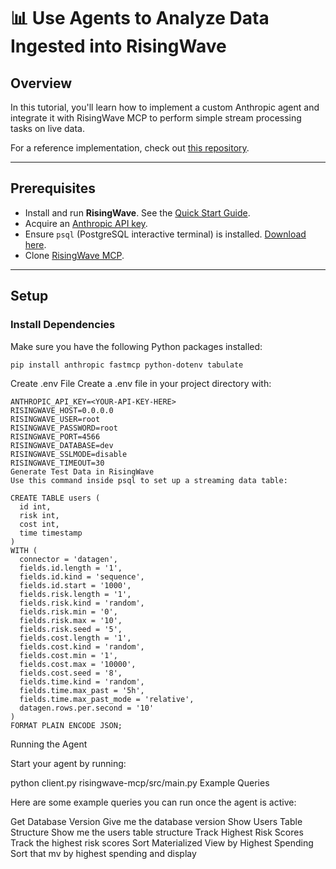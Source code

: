 # 📊 Use Agents to Analyze Data Ingested into RisingWave

## Overview

In this tutorial, you'll learn how to implement a custom Anthropic agent and integrate it with RisingWave MCP to perform simple stream processing tasks on live data.

For a reference implementation, check out [this repository](https://github.com/risingwavelabs/awesome-stream-processing/).

---

## Prerequisites

- Install and run **RisingWave**. See the [Quick Start Guide](https://docs.risingwave.com/get-started/quickstart/).
- Acquire an [Anthropic API key](https://console.anthropic.com/settings/keys).
- Ensure `psql` (PostgreSQL interactive terminal) is installed. [Download here](https://www.postgresql.org/download/).
- Clone [RisingWave MCP](https://github.com/risingwavelabs/risingwave-mcp.git).

---

## Setup

### Install Dependencies  
Make sure you have the following Python packages installed:
```bash
pip install anthropic fastmcp python-dotenv tabulate
```
Create .env File
Create a .env file in your project directory with:
```env
ANTHROPIC_API_KEY=<YOUR-API-KEY-HERE>
RISINGWAVE_HOST=0.0.0.0
RISINGWAVE_USER=root
RISINGWAVE_PASSWORD=root
RISINGWAVE_PORT=4566
RISINGWAVE_DATABASE=dev
RISINGWAVE_SSLMODE=disable
RISINGWAVE_TIMEOUT=30
Generate Test Data in RisingWave
Use this command inside psql to set up a streaming data table:
```
```psql
CREATE TABLE users (
  id int,
  risk int,
  cost int,
  time timestamp
)
WITH (
  connector = 'datagen',
  fields.id.length = '1',
  fields.id.kind = 'sequence',
  fields.id.start = '1000',
  fields.risk.length = '1',
  fields.risk.kind = 'random',
  fields.risk.min = '0',
  fields.risk.max = '10',
  fields.risk.seed = '5',
  fields.cost.length = '1',
  fields.cost.kind = 'random',
  fields.cost.min = '1',
  fields.cost.max = '10000',
  fields.cost.seed = '8',
  fields.time.kind = 'random',
  fields.time.max_past = '5h',
  fields.time.max_past_mode = 'relative',
  datagen.rows.per.second = '10'
)
FORMAT PLAIN ENCODE JSON;
```
Running the Agent

Start your agent by running:

python client.py risingwave-mcp/src/main.py
Example Queries

Here are some example queries you can run once the agent is active:

Get Database Version
Give me the database version
Show Users Table Structure
Show me the users table structure
Track Highest Risk Scores
Track the highest risk scores
Sort Materialized View by Highest Spending
Sort that mv by highest spending and display
